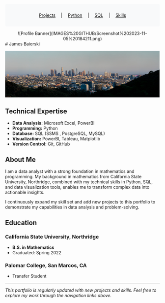 <div align="center">

<div style="background-color: #f8f9fa; padding: 1em; margin: 1em 0; border-radius: 5px;">
<p align="center">
<a href="Projects.md" style="padding: 0 1em;">Projects</a> |
<a href="Python.md" style="padding: 0 1em;">Python</a> |
<a href="SQL.md" style="padding: 0 1em;">SQL</a> |
<a href="Misc.md" style="padding: 0 1em;">Skills</a>
</p>
</div>
![Profile Banner](IMAGES%20GITHUB/Screenshot%202023-11-05%20184211.png)

</div>
# James Baierski

![Profile Banner](IMAGES%20GITHUB/Screenshot%202023-11-05%20184211.png)

## Technical Expertise
- **Data Analysis:** Microsoft Excel, PowerBI
- **Programming:** Python 
- **Database:** SQL (SSMS , PostgreSQL, MySQL)
- **Visualization:** PowerBI, Tableau, Matplotlib
- **Version Control:** Git, GitHub

## About Me
I am a data analyst with a strong foundation in mathematics and programming. My background in mathematics from California State University, Northridge, combined with my technical skills in Python, SQL, and data visualization tools, enables me to transform complex data into actionable insights.

I continuously expand my skill set and add new projects to this portfolio to demonstrate my capabilities in data analysis and problem-solving.

## Education
### California State University, Northridge
- **B.S. in Mathematics**
- Graduated: Spring 2022


### Palomar College, San Marcos, CA
- Transfer Student



---
*This portfolio is regularly updated with new projects and skills. Feel free to explore my work through the navigation links above.*
